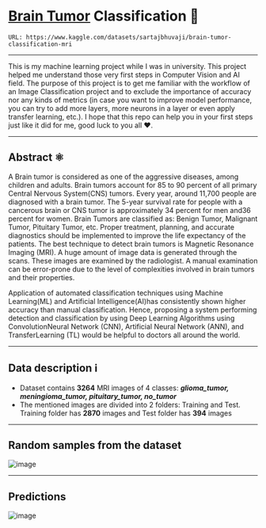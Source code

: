 # [Brain Tumor](https://www.kaggle.com/datasets/sartajbhuvaji/brain-tumor-classification-mri) Classification 🧠

`URL: https://www.kaggle.com/datasets/sartajbhuvaji/brain-tumor-classification-mri`

---
This is my machine learning project while I was in university. This project helped me understand those very first steps in Computer Vision and AI field. The purpose of this project is to get me familiar with the workflow of an Image Classification project and to exclude the importance of accuracy nor any kinds of metrics (in case you want to improve model performance, you can try to add more layers, more neurons in a layer or even apply transfer learning, etc.). I hope that this repo can help you in your first steps just like it did for me, good luck to you all ❤.

---
## Abstract ⚛
A Brain tumor is considered as one of the aggressive diseases, among children and adults. Brain tumors account for 85 to 90 percent of all primary Central Nervous System(CNS) tumors. Every year, around 11,700 people are diagnosed with a brain tumor. The 5-year survival rate for people with a cancerous brain or CNS tumor is approximately 34 percent for men and36 percent for women. Brain Tumors are classified as: Benign Tumor, Malignant Tumor, Pituitary Tumor, etc. Proper treatment, planning, and accurate diagnostics should be implemented to improve the life expectancy of the patients. The best technique to detect brain tumors is Magnetic Resonance Imaging (MRI). A huge amount of image data is generated through the scans. These images are examined by the radiologist. A manual examination can be error-prone due to the level of complexities involved in brain tumors and their properties.

Application of automated classification techniques using Machine Learning(ML) and Artificial Intelligence(AI)has consistently shown higher accuracy than manual classification. Hence, proposing a system performing detection and classification by using Deep Learning Algorithms using ConvolutionNeural Network (CNN), Artificial Neural Network (ANN), and TransferLearning (TL) would be helpful to doctors all around the world.

---
## Data description ℹ
- Dataset contains **3264** MRI images of 4 classes: ***glioma_tumor, meningioma_tumor, pituitary_tumor, no_tumor***
- The mentioned images are divided into 2 folders: Training and Test. Training folder has **2870** images and Test folder has **394** images

---
## Random samples from the dataset
![image](https://github.com/ZaQuyn/Brain_tumor_classification/assets/86569856/0194fbf0-e372-4d87-9877-1ebfae2b65b1)

---
## Predictions
![image](https://github.com/ZaQuyn/Brain_tumor_classification/assets/86569856/04b5c677-f8af-48c2-9f5d-7ca37bf274ae)
